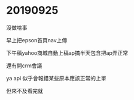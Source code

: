 # 20190925

沒做啥事

早上把epson首頁nav上傳

下午稿yahoo商城自動上稿ap搞半天包含把ap弄正常

還有開crm會議

ya api 似乎會報錯某些原本應該正常的上單

但來不及看完就


